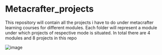 # Metacrafter_projects
This repository will contain all the projects i have to do under metacrafter learning courses for different modules.
Each folder will represent a module under which projects of respective mode is situated.
In total there are 4 modules and 8 projects in this repo

![image](https://github.com/kraken426/Metacrafter_projects/assets/67184260/9cda669e-099c-4e3d-a1da-a713b7b36e9e)

